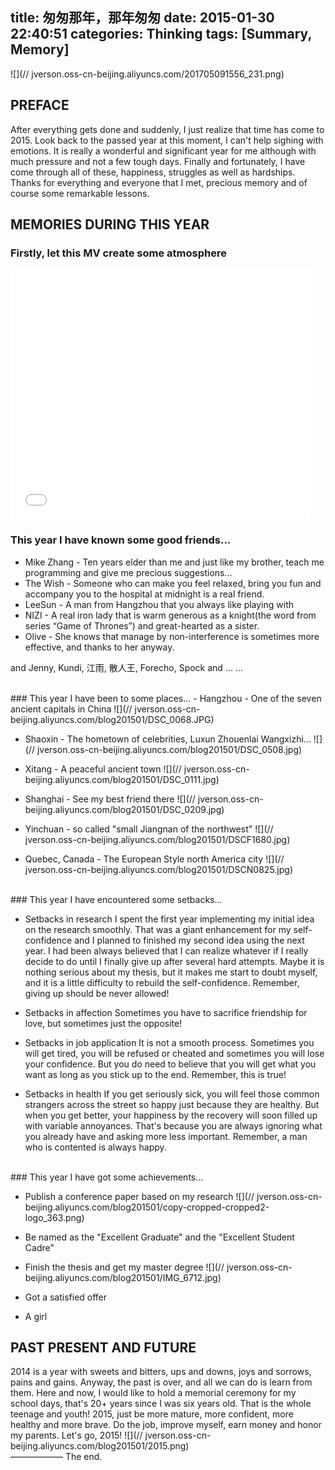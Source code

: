 title: 匆匆那年，那年匆匆
date: 2015-01-30 22:40:51
categories: Thinking
tags: [Summary, Memory]
---
![](//
jverson.oss-cn-beijing.aliyuncs.com/201705091556_231.png)
<!-- more -->
## PREFACE 
After everything gets done and suddenly, I just realize that time has come to 2015. Look back to the passed year at this moment, I can't help sighing with emotions. It is really a wonderful and significant year for me although with much pressure and not a few tough days. Finally and fortunately, I have come through all of these, happiness, struggles as well as hardships. Thanks for everything and everyone that I met, precious memory and of course some remarkable lessons.
## MEMORIES DURING THIS YEAR

### Firstly, let this MV create some atmosphere

<iframe src="//www.tudou.com/programs/view/html5embed.action?type=0&code=uhduWh3WD_Y&lcode=&resourceId=709134954_06_05_99" allowtransparency="true" allowfullscreen="true" scrolling="no" border="0" frameborder="0" style="width:480px;height:400px;"></iframe>

### This year I have known some good friends...

- Mike Zhang - Ten years elder than me and just like my brother, teach me programming and give me precious suggestions...
- The Wish - Someone who can make you feel relaxed, bring you fun and accompany you to the hospital at midnight is a real friend.
- LeeSun - A man from Hangzhou that you always like playing with
- NIZI - A real iron lady that is warm generous as a knight(the word from series “Game of Thrones”) and great-hearted as a sister.
- Olive - She knows that manage by non-interference is sometimes more effective, and thanks to her anyway.

and Jenny, Kundi, 江雨, 散人王, Forecho, Spock and ... ...


<br>
### This year I have been to some places...
- Hangzhou - One of the seven ancient capitals in China
![](//
jverson.oss-cn-beijing.aliyuncs.com/blog201501/DSC_0068.JPG)


- Shaoxin - The hometown of celebrities, Luxun Zhouenlai Wangxizhi...
![](//
jverson.oss-cn-beijing.aliyuncs.com/blog201501/DSC_0508.jpg)


- Xitang - A peaceful ancient town
![](//
jverson.oss-cn-beijing.aliyuncs.com/blog201501/DSC_0111.jpg)

- Shanghai - See my best friend there
![](//
jverson.oss-cn-beijing.aliyuncs.com/blog201501/DSC_0209.jpg)

- Yinchuan - so called "small Jiangnan of the northwest"
![](//
jverson.oss-cn-beijing.aliyuncs.com/blog201501/DSCF1680.jpg)

- Quebec, Canada - The European Style north America city
![](//
jverson.oss-cn-beijing.aliyuncs.com/blog201501/DSCN0825.jpg)

<br>
### This year I have encountered some setbacks...

- Setbacks in research
I spent the first year implementing my initial idea on the research smoothly. That was a giant enhancement for my self-confidence and I planned to finished my second idea using the next year. I had been always believed that I can realize whatever if I really decide to do until I finally give up after several hard attempts. Maybe it is nothing serious about my thesis, but it makes me start to doubt myself, and it is a little difficulty to rebuild the self-confidence. Remember, giving up should be never allowed!

- Setbacks in affection
Sometimes you have to sacrifice friendship for love, but sometimes just the opposite!

- Setbacks in job application
It is not a smooth process. Sometimes you will get tired, you will be refused or cheated and sometimes you will lose your confidence. But you do need to believe that you will get what you want as long as you stick up to the end. Remember, this is true!

- Setbacks in health
If you get seriously sick, you will feel those common strangers across the street so happy just because they are healthy. But when you get better, your happiness by the recovery will soon filled up with variable annoyances. That's because you are always ignoring what you already have and asking more less important. Remember, a man who is contented is always happy.

<br>
### This year I have got some achievements...

- Publish a conference paper based on my research
![](//
jverson.oss-cn-beijing.aliyuncs.com/blog201501/copy-cropped-cropped2-logo_363.png) 

- Be named as the "Excellent Graduate" and the "Excellent Student Cadre"

- Finish the thesis and get my master degree
![](//
jverson.oss-cn-beijing.aliyuncs.com/blog201501/IMG_6712.jpg)

- Got a satisfied offer

- A girl

## PAST PRESENT AND FUTURE

2014 is a year with sweets and bitters, ups and downs, joys and sorrows, pains and gains. Anyway, the past is over, and all we can do is learn from them.
Here and now, I would like to hold a memorial ceremony for my school days, that's 20+ years since I was six years old. That is the whole teenage and youth!
2015, just be more mature, more confident, more healthy and more brave. Do the job, improve myself, earn money and honor my parents.
Let's go, 2015!
![](//
jverson.oss-cn-beijing.aliyuncs.com/blog201501/2015.png)
<br>
——————
The end.